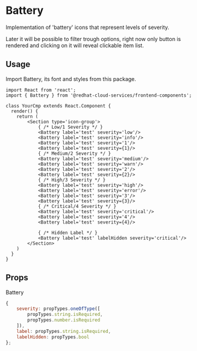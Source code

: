 # Battery

Implementation of 'battery' icons that represent levels of severity.

Later it will be possible to filter trough options, right now only button is rendered and clicking on it will reveal clickable item list.

## Usage

Import Battery, its font and styles from this package.

```JSX
import React from 'react';
import { Battery } from '@redhat-cloud-services/frontend-components';

class YourCmp extends React.Component {
  render() {
    return (
        <Section type='icon-group'>
            { /* Low/1 Severity */ }
            <Battery label='test' severity='low'/>
            <Battery label='test' severity='info'/>
            <Battery label='test' severity='1'/>
            <Battery label='test' severity={1}/>
            { /* Medium/2 Severity */ }
            <Battery label='test' severity='medium'/>
            <Battery label='test' severity='warn'/>
            <Battery label='test' severity='2'/>
            <Battery label='test' severity={2}/>
            { /* High/3 Severity */ }
            <Battery label='test' severity='high'/>
            <Battery label='test' severity='error'/>
            <Battery label='test' severity='3'/>
            <Battery label='test' severity={3}/>
            { /* Critical/4 Severity */ }
            <Battery label='test' severity='critical'/>
            <Battery label='test' severity='4'/>
            <Battery label='test' severity={4}/>

            { /* Hidden Label */ }
            <Battery label='test' labelHidden severity='critical'/>
        </Section>
    )
  }
}
```

## Props

Battery

```javascript
{
    severity: propTypes.oneOfType([
        propTypes.string.isRequired,
        propTypes.number.isRequired
    ]),
    label: propTypes.string.isRequired,
    labelHidden: propTypes.bool
};
```
